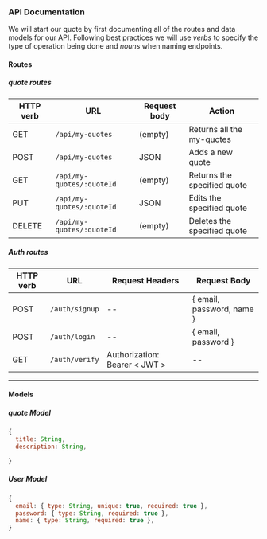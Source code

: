 ### API Documentation

We will start our quote by first documenting all of the routes and data models for our API. Following best practices we will use _verbs_ to specify the type of operation being done and _nouns_ when naming endpoints.

#### Routes

##### quote routes

| HTTP verb | URL                        | Request body | Action                        |
| --------- | -------------------------- | ------------ | ----------------------------- |
| GET       | `/api/my-quotes`            | (empty)      | Returns all the my-quotes      |
| POST      | `/api/my-quotes`            | JSON         | Adds a new quote            |
| GET       | `/api/my-quotes/:quoteId` | (empty)      | Returns the specified quote |
| PUT       | `/api/my-quotes/:quoteId` | JSON         | Edits the specified quote   |
| DELETE    | `/api/my-quotes/:quoteId` | (empty)      | Deletes the specified quote |



##### Auth routes

| HTTP verb | URL            | Request Headers                 | Request Body              |
| --------- | -------------- | ------------------------------- | ------------------------- |
| POST      | `/auth/signup` | --                              | { email, password, name } |
| POST      | `/auth/login`  | --                              | { email, password }       |
| GET       | `/auth/verify` | Authorization: Bearer \< JWT \> | --                        |



<hr>

#### Models

##### quote Model

```js
{
  title: String,
  description: String,

}
```



##### User Model

```js
{
  email: { type: String, unique: true, required: true },
  password: { type: String, required: true },
  name: { type: String, required: true },
}
```

